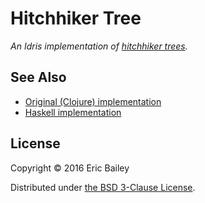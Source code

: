 # Hitchhiker Tree

*An Idris implementation of [hitchhiker trees][clojure].*


## See Also

- [Original (Clojure) implementation][clojure]
- [Haskell implementation][haskell]


## License

Copyright © 2016 Eric Bailey

Distributed under [the BSD 3-Clause License](./LICENSE).

<!-- Named Links -->
[clojure]: https://github.com/datacrypt-project/hitchhiker-tree
[haskell]: https://github.com/ivan-m/hitchhiker-tree
